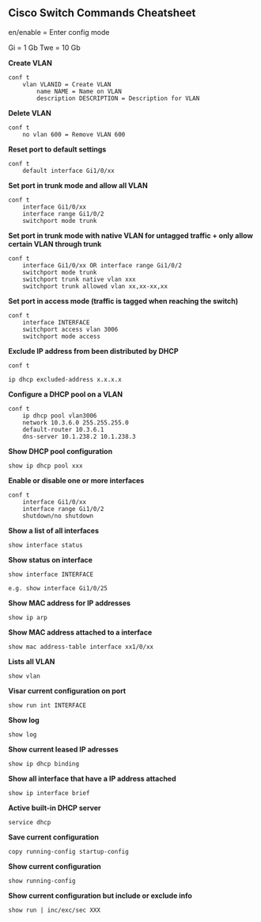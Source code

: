 ## Cisco Switch Commands Cheatsheet
  en/enable = Enter config mode

Gi =  1 Gb
Twe = 10 Gb

**Create VLAN**
```
conf t
    vlan VLANID = Create VLAN 
        name NAME = Name on VLAN
        description DESCRIPTION = Description for VLAN
```

**Delete VLAN**
```
conf t
    no vlan 600 = Remove VLAN 600
```
**Reset port to default settings**
```
conf t
    default interface Gi1/0/xx
```

**Set port in trunk mode and allow all VLAN**
```
conf t
    interface Gi1/0/xx
    interface range Gi1/0/2
    switchport mode trunk
```

**Set port in trunk mode with native VLAN for untagged traffic + only allow certain VLAN through trunk**
```
conf t
    interface Gi1/0/xx OR interface range Gi1/0/2
    switchport mode trunk
    switchport trunk native vlan xxx
    switchport trunk allowed vlan xx,xx-xx,xx
```

**Set port in access mode (traffic is tagged when reaching the switch)**
```
conf t
    interface INTERFACE
    switchport access vlan 3006
    switchport mode access
```

**Exclude IP address from been distributed by DHCP**
```
conf t

ip dhcp excluded-address x.x.x.x
```

**Configure a DHCP pool on a VLAN**
```
conf t
    ip dhcp pool vlan3006
    network 10.3.6.0 255.255.255.0
    default-router 10.3.6.1
    dns-server 10.1.238.2 10.1.238.3
```

**Show DHCP pool configuration**
```
show ip dhcp pool xxx
```

**Enable or disable one or more interfaces**
```
conf t
    interface Gi1/0/xx
    interface range Gi1/0/2
    shutdown/no shutdown
```

**Show a list of all interfaces**
```
show interface status
```

**Show status on interface**
```
show interface INTERFACE

e.g. show interface Gi1/0/25
```

**Show MAC address for IP addresses**
```
show ip arp
```

**Show MAC address attached to a interface**
```
show mac address-table interface xx1/0/xx
```

**Lists all VLAN**
```
show vlan
```

**Visar current configuration on port**
```
show run int INTERFACE
```

**Show log**
```
show log
```

**Show current leased IP adresses**
```
show ip dhcp binding
```

**Show all interface that have a IP address attached**
```
show ip interface brief
```

**Active built-in DHCP server**
```
service dhcp
```

**Save current configuration**
```
copy running-config startup-config
```

**Show current configuration**
```
show running-config
```

**Show current configuration but include or exclude info**
```
show run | inc/exc/sec XXX
```